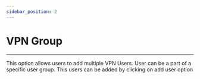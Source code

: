 ```yaml
---
sidebar_position: 2
---
```


# VPN Group

---

This option allows users to add multiple VPN Users. User can be a part of a specific user group. This users can be added by clicking on add user option
